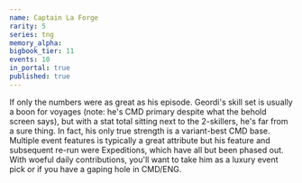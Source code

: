 ```yaml
---
name: Captain La Forge
rarity: 5
series: tng
memory_alpha:
bigbook_tier: 11
events: 10
in_portal: true
published: true
---
```


If only the numbers were as great as his episode. Geordi's skill set is usually a boon for voyages (note: he's CMD primary despite what the behold screen says), but with a stat total sitting next to the 2-skillers, he's far from a sure thing. In fact, his only true strength is a variant-best CMD base. Multiple event features is typically a great attribute but his feature and subsequent re-run were Expeditions, which have all but been phased out. With woeful daily contributions, you'll want to take him as a luxury event pick or if you have a gaping hole in CMD/ENG.
